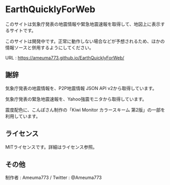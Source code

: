 # EarthQuicklyForWeb
このサイトは気象庁発表の地震情報や緊急地震速報を取得して、地図上に表示するサイトです。

このサイトは開発中です。正常に動作しない場合などが予想されるため、ほかの情報ソースと併用するようにしてください。

URL : https://ameuma773.github.io/EarthQuicklyForWeb/

## 謝辞
気象庁発表の地震情報を、P2P地震情報 JSON API v2から取得しています。

気象庁発表の緊急地震速報を、Yahoo強震モニタから取得しています。

震度配色に、こんぽさん制作の「Kiwi Monitor カラースキーム 第2版」の一部を利用しています。

## ライセンス
MITライセンスです。詳細はライセンス参照。

## その他
制作者 : Ameuma773 / Twitter : @Ameuma773
